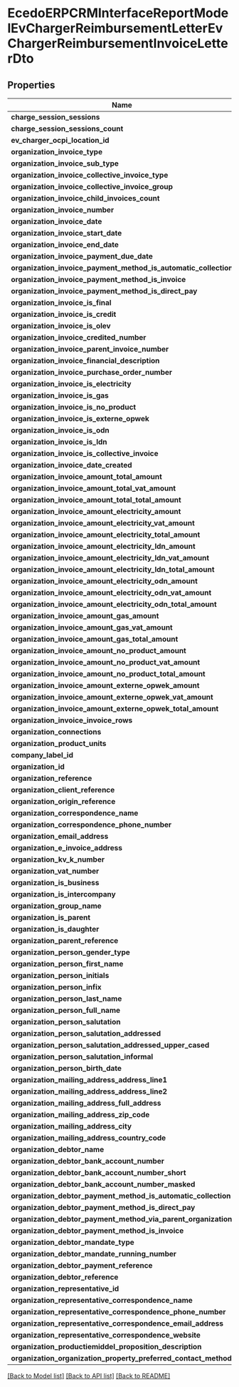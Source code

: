 # EcedoERPCRMInterfaceReportModelEvChargerReimbursementLetterEvChargerReimbursementInvoiceLetterDto

## Properties
Name | Type | Description | Notes
------------ | ------------- | ------------- | -------------
**charge_session_sessions** | [**\Swagger\Client\Model\EcedoERPCRMInterfaceReportModelChargeDetailRecordDto[]**](EcedoERPCRMInterfaceReportModelChargeDetailRecordDto.md) |  | [optional] 
**charge_session_sessions_count** | **int** |  | [optional] 
**ev_charger_ocpi_location_id** | **string** |  | [optional] 
**organization_invoice_type** | **string** |  | [optional] 
**organization_invoice_sub_type** | **string** |  | [optional] 
**organization_invoice_collective_invoice_type** | **string** |  | [optional] 
**organization_invoice_collective_invoice_group** | **string** |  | [optional] 
**organization_invoice_child_invoices_count** | **int** |  | [optional] 
**organization_invoice_number** | **string** |  | [optional] 
**organization_invoice_date** | [**\DateTime**](\DateTime.md) |  | [optional] 
**organization_invoice_start_date** | [**\DateTime**](\DateTime.md) |  | [optional] 
**organization_invoice_end_date** | [**\DateTime**](\DateTime.md) |  | [optional] 
**organization_invoice_payment_due_date** | [**\DateTime**](\DateTime.md) |  | [optional] 
**organization_invoice_payment_method_is_automatic_collection** | **bool** |  | [optional] 
**organization_invoice_payment_method_is_invoice** | **bool** |  | [optional] 
**organization_invoice_payment_method_is_direct_pay** | **bool** |  | [optional] 
**organization_invoice_is_final** | **bool** |  | [optional] 
**organization_invoice_is_credit** | **bool** |  | [optional] 
**organization_invoice_is_olev** | **bool** |  | [optional] 
**organization_invoice_credited_number** | **string** |  | [optional] 
**organization_invoice_parent_invoice_number** | **string** |  | [optional] 
**organization_invoice_financial_description** | **string** |  | [optional] 
**organization_invoice_purchase_order_number** | **string** |  | [optional] 
**organization_invoice_is_electricity** | **bool** |  | [optional] 
**organization_invoice_is_gas** | **bool** |  | [optional] 
**organization_invoice_is_no_product** | **bool** |  | [optional] 
**organization_invoice_is_externe_opwek** | **bool** |  | [optional] 
**organization_invoice_is_odn** | **bool** |  | [optional] 
**organization_invoice_is_ldn** | **bool** |  | [optional] 
**organization_invoice_is_collective_invoice** | **bool** |  | [optional] 
**organization_invoice_date_created** | [**\DateTime**](\DateTime.md) |  | [optional] 
**organization_invoice_amount_total_amount** | **double** |  | [optional] 
**organization_invoice_amount_total_vat_amount** | **double** |  | [optional] 
**organization_invoice_amount_total_total_amount** | **double** |  | [optional] 
**organization_invoice_amount_electricity_amount** | **double** |  | [optional] 
**organization_invoice_amount_electricity_vat_amount** | **double** |  | [optional] 
**organization_invoice_amount_electricity_total_amount** | **double** |  | [optional] 
**organization_invoice_amount_electricity_ldn_amount** | **double** |  | [optional] 
**organization_invoice_amount_electricity_ldn_vat_amount** | **double** |  | [optional] 
**organization_invoice_amount_electricity_ldn_total_amount** | **double** |  | [optional] 
**organization_invoice_amount_electricity_odn_amount** | **double** |  | [optional] 
**organization_invoice_amount_electricity_odn_vat_amount** | **double** |  | [optional] 
**organization_invoice_amount_electricity_odn_total_amount** | **double** |  | [optional] 
**organization_invoice_amount_gas_amount** | **double** |  | [optional] 
**organization_invoice_amount_gas_vat_amount** | **double** |  | [optional] 
**organization_invoice_amount_gas_total_amount** | **double** |  | [optional] 
**organization_invoice_amount_no_product_amount** | **double** |  | [optional] 
**organization_invoice_amount_no_product_vat_amount** | **double** |  | [optional] 
**organization_invoice_amount_no_product_total_amount** | **double** |  | [optional] 
**organization_invoice_amount_externe_opwek_amount** | **double** |  | [optional] 
**organization_invoice_amount_externe_opwek_vat_amount** | **double** |  | [optional] 
**organization_invoice_amount_externe_opwek_total_amount** | **double** |  | [optional] 
**organization_invoice_invoice_rows** | [**\Swagger\Client\Model\EcedoERPCRMInterfaceReportModelEvChargerReimbursementLetterEvChargerReimbursementInvoiceLetterDtoInvoiceRow[]**](EcedoERPCRMInterfaceReportModelEvChargerReimbursementLetterEvChargerReimbursementInvoiceLetterDtoInvoiceRow.md) |  | [optional] 
**organization_connections** | [**\Swagger\Client\Model\EcedoERPCRMInterfaceReportModelConnectionDto[]**](EcedoERPCRMInterfaceReportModelConnectionDto.md) |  | [optional] 
**organization_product_units** | [**\Swagger\Client\Model\EcedoERPCRMInterfaceReportModelChargeSessionInvoiceLetterChargeSessionInvoiceLetterDtoProductUnit[]**](EcedoERPCRMInterfaceReportModelChargeSessionInvoiceLetterChargeSessionInvoiceLetterDtoProductUnit.md) |  | [optional] 
**company_label_id** | **string** |  | [optional] 
**organization_id** | **string** |  | [optional] 
**organization_reference** | **string** |  | [optional] 
**organization_client_reference** | **string** |  | [optional] 
**organization_origin_reference** | **string** |  | [optional] 
**organization_correspondence_name** | **string** |  | [optional] 
**organization_correspondence_phone_number** | **string** |  | [optional] 
**organization_email_address** | **string** |  | [optional] 
**organization_e_invoice_address** | **string** |  | [optional] 
**organization_kv_k_number** | **string** |  | [optional] 
**organization_vat_number** | **string** |  | [optional] 
**organization_is_business** | **bool** |  | [optional] 
**organization_is_intercompany** | **bool** |  | [optional] 
**organization_group_name** | **string** |  | [optional] 
**organization_is_parent** | **bool** |  | [optional] 
**organization_is_daughter** | **bool** |  | [optional] 
**organization_parent_reference** | **string** |  | [optional] 
**organization_person_gender_type** | **string** |  | [optional] 
**organization_person_first_name** | **string** |  | [optional] 
**organization_person_initials** | **string** |  | [optional] 
**organization_person_infix** | **string** |  | [optional] 
**organization_person_last_name** | **string** |  | [optional] 
**organization_person_full_name** | **string** |  | [optional] 
**organization_person_salutation** | **string** |  | [optional] 
**organization_person_salutation_addressed** | **string** |  | [optional] 
**organization_person_salutation_addressed_upper_cased** | **string** |  | [optional] 
**organization_person_salutation_informal** | **string** |  | [optional] 
**organization_person_birth_date** | [**\DateTime**](\DateTime.md) |  | [optional] 
**organization_mailing_address_address_line1** | **string** |  | [optional] 
**organization_mailing_address_address_line2** | **string** |  | [optional] 
**organization_mailing_address_full_address** | **string** |  | [optional] 
**organization_mailing_address_zip_code** | **string** |  | [optional] 
**organization_mailing_address_city** | **string** |  | [optional] 
**organization_mailing_address_country_code** | **string** |  | [optional] 
**organization_debtor_name** | **string** |  | [optional] 
**organization_debtor_bank_account_number** | **string** |  | [optional] 
**organization_debtor_bank_account_number_short** | **string** |  | [optional] 
**organization_debtor_bank_account_number_masked** | **string** |  | [optional] 
**organization_debtor_payment_method_is_automatic_collection** | **bool** |  | [optional] 
**organization_debtor_payment_method_is_direct_pay** | **bool** |  | [optional] 
**organization_debtor_payment_method_via_parent_organization** | **bool** |  | [optional] 
**organization_debtor_payment_method_is_invoice** | **bool** |  | [optional] 
**organization_debtor_mandate_type** | **string** |  | [optional] 
**organization_debtor_mandate_running_number** | **int** |  | [optional] 
**organization_debtor_payment_reference** | **string** |  | [optional] 
**organization_debtor_reference** | **string** |  | [optional] 
**organization_representative_id** | **string** |  | [optional] 
**organization_representative_correspondence_name** | **string** |  | [optional] 
**organization_representative_correspondence_phone_number** | **string** |  | [optional] 
**organization_representative_correspondence_email_address** | **string** |  | [optional] 
**organization_representative_correspondence_website** | **string** |  | [optional] 
**organization_productiemiddel_proposition_description** | **string** |  | [optional] 
**organization_organization_property_preferred_contact_method** | **string** |  | [optional] 

[[Back to Model list]](../README.md#documentation-for-models) [[Back to API list]](../README.md#documentation-for-api-endpoints) [[Back to README]](../README.md)


